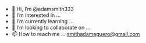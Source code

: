 - 👋 Hi, I’m @adamsmith333
- 👀 I’m interested in ...
- 🌱 I’m currently learning ...
- 💞️ I’m looking to collaborate on ...
- 📫 How to reach me ...
smithadamaguero@gmail.com

<!---
adamsmith/adamsmith is a ✨ special ✨ repository because its `README.md` (this file) appears on your GitHub profile.
You can click the Preview link to take a look at your changes.
--->
